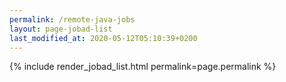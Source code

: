 ```yaml
---
permalink: /remote-java-jobs
layout: page-jobad-list
last_modified_at: 2020-05-12T05:10:39+0200
---
```

{% include render_jobad_list.html permalink=page.permalink %}
